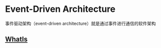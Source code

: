# Event-Driven Architecture
事件驱动架构（event-driven architecture）就是通过事件进行通信的软件架构

## [WhatIs](WhatIs.md)
